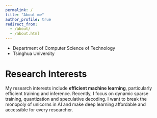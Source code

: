```yaml
---
permalink: /
title: "About me"
author_profile: true
redirect_from: 
  - /about/
  - /about.html
---
```


- Department of Computer Science of Technology
- Tsinghua University

# Research Interests

My research interests include **efficient machine learning**, particularly efficient training and inference. Recently, I focus on dynamic sparse training, quantization and speculative decoding. I want to break the monopoly of unicorns in AI and make deep learning affordable and accessible for every researcher.
